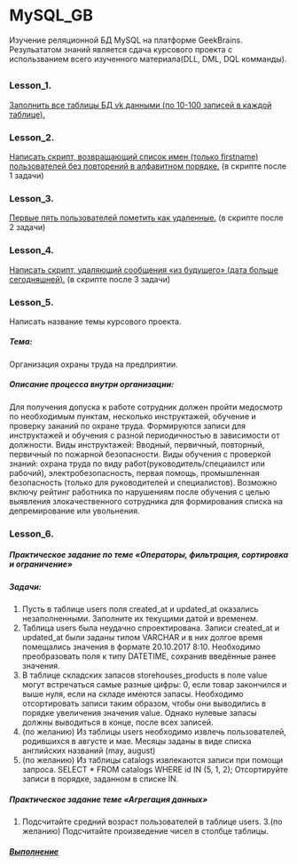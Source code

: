 # MySQL_GB

Изучение реляционной БД MySQL на платформе GeekBrains. 
Резульататом знаний является сдача курсового проекта с использванием всего изученного материала(DLL, DML, DQL комманды).  

## 

### Lesson_1. 
[Заполнить все таблицы БД vk данными (по 10-100 записей в каждой таблице).](https://github.com/ZoooMX/MySQL_GB/blob/main/1-4_lesson/%D0%94%D0%BE%D0%BC%D0%B0%D1%88%D0%BD%D1%8F%D1%8F%20%D1%80%D0%B0%D0%B1%D0%BE%D1%82%D0%B0%20%D0%BA%20%D0%A3%D1%80%D0%BE%D0%BA%D1%83%204.%20%D0%92%D0%B5%D0%B1%D0%B8%D0%BD%D0%B0%D1%80.%20CRUD-%D0%BE%D0%BF%D0%B5%D1%80%D0%B0%D1%86%D0%B8%D0%B8.sql)

### Lesson_2.
[Написать скрипт, возвращающий список имен (только firstname) пользователей без повторений в алфавитном порядке.](https://github.com/ZoooMX/MySQL_GB/blob/main/1-4_lesson/%D0%94%D0%BE%D0%BC%D0%B0%D1%88%D0%BD%D1%8F%D1%8F%20%D1%80%D0%B0%D0%B1%D0%BE%D1%82%D0%B0%20%D0%BA%20%D0%A3%D1%80%D0%BE%D0%BA%D1%83%204.%20%D0%92%D0%B5%D0%B1%D0%B8%D0%BD%D0%B0%D1%80.%20CRUD-%D0%BE%D0%BF%D0%B5%D1%80%D0%B0%D1%86%D0%B8%D0%B8.sql) (в скрипте после 1 задачи)

### Lesson_3. 
[Первые пять пользователей пометить как удаленные.](https://github.com/ZoooMX/MySQL_GB/blob/main/1-4_lesson/%D0%94%D0%BE%D0%BC%D0%B0%D1%88%D0%BD%D1%8F%D1%8F%20%D1%80%D0%B0%D0%B1%D0%BE%D1%82%D0%B0%20%D0%BA%20%D0%A3%D1%80%D0%BE%D0%BA%D1%83%204.%20%D0%92%D0%B5%D0%B1%D0%B8%D0%BD%D0%B0%D1%80.%20CRUD-%D0%BE%D0%BF%D0%B5%D1%80%D0%B0%D1%86%D0%B8%D0%B8.sql) (в скрипте после 2 задачи)

### Lesson_4. 
[Написать скрипт, удаляющий сообщения «из будущего» (дата больше сегодняшней).](https://github.com/ZoooMX/MySQL_GB/blob/main/1-4_lesson/%D0%94%D0%BE%D0%BC%D0%B0%D1%88%D0%BD%D1%8F%D1%8F%20%D1%80%D0%B0%D0%B1%D0%BE%D1%82%D0%B0%20%D0%BA%20%D0%A3%D1%80%D0%BE%D0%BA%D1%83%204.%20%D0%92%D0%B5%D0%B1%D0%B8%D0%BD%D0%B0%D1%80.%20CRUD-%D0%BE%D0%BF%D0%B5%D1%80%D0%B0%D1%86%D0%B8%D0%B8.sql) (в скрипте после 3 задачи)

### Lesson_5. 
Написать название темы курсового проекта.
##### Тема: 
Организация охраны труда на предприятии.
##### Описание процесса внутри организации: 
Для получения допуска к работе сотрудник должен пройти медосмотр по необходимым пунктам, 
несколько инструктажей, обучение и проверку зананий по охране труда. Формируются записи 
для инструктажей и обучения с разной периодичностью в зависимости от должности.
Виды инструктажей: Вводный, первичный, повторный, первичный по пожарной безопасности. 
Виды обучения с проверкой знаний: охрана труда по виду работ(руководитель/специаилст или рабочий), 
электробезопасность, первая помощь, промышленная безопасность (только для руководителей и специалистов).
Возможно включу рейтинг работника по нарушениям после обучения с целью выявления 
злокачественного сотрудника для формирования списка на депремирование или увольнения.

### Lesson_6.
##### Практическое задание по теме «Операторы, фильтрация, сортировка и ограничение»
##### Задачи:
1. Пусть в таблице users поля created_at и updated_at оказались незаполненными. 
Заполните их текущими датой и временем.
2. Таблица users была неудачно спроектирована. Записи created_at и updated_at были 
заданы типом VARCHAR и в них долгое время помещались значения в формате 20.10.2017 8:10. 
Необходимо преобразовать поля к типу DATETIME, сохранив введённые ранее значения.
3. В таблице складских запасов storehouses_products в поле value могут встречаться 
самые разные цифры: 0, если товар закончился и выше нуля, если на складе имеются запасы. 
Необходимо отсортировать записи таким образом, чтобы они выводились в порядке увеличения 
значения value. Однако нулевые запасы должны выводиться в конце, после всех записей.
4. (по желанию) Из таблицы users необходимо извлечь пользователей, 
родившихся в августе и мае. Месяцы заданы в виде списка английских 
названий (may, august)
5. (по желанию) Из таблицы catalogs извлекаются записи при помощи запроса. 
SELECT * FROM catalogs WHERE id IN (5, 1, 2); Отсортируйте записи в порядке, 
заданном в списке IN.
##### Практическое задание теме «Агрегация данных»
1. Подсчитайте средний возраст пользователей в таблице users.
3.(по желанию) Подсчитайте произведение чисел в столбце таблицы.

##### [Выполнение](https://github.com/ZoooMX/MySQL_GB/blob/main/5_lesson/%D0%94%D0%BE%D0%BC%D0%B0%D1%88%D0%BD%D1%8F%D1%8F%20%D1%80%D0%B0%D0%B1%D0%BE%D1%82%D0%B0%20%D0%BD%D0%B0%20%D0%A3%D1%80%D0%BE%D0%BA%205.%20%D0%92%D0%B8%D0%B4%D0%B5%D0%BE%D1%83%D1%80%D0%BE%D0%BA.%20.sql)

